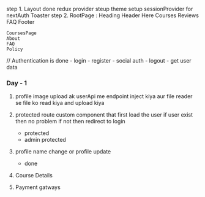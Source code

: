 step 1.  Layout done 
        redux provider steup
        theme setup 
        sessionProvider for nextAuth
        Toaster
step 2. 
    RootPage :
        Heading
        Header
        Here
        Courses
        Reviews
        FAQ
        Footer
    
    CoursesPage
    About
    FAQ
    Policy




// Authentication is done 
    - login 
    - register
    - social auth
    - logout
    - get user data 




### Day - 1
1. profile image upload
    ak userApi me endpoint inject kiya aur file reader se file ko read kiya and upload kiya 
2. protected route
    custom component that first load the user if user exist then no problem if not then redirect to login
    - protected 
    - admin protected
    
3. profile name change or profile update
    - done
4. Course Details
5. Payment gatways
